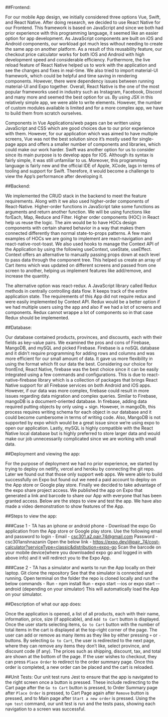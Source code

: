 ##Frontend: 

For our mobile App design, we initially considered three options Vue, Swift, and React Native. After doing research, we decided to use React Native for our Frontend.
This framework is based on JavaScript and since we both had prior experience with this programming language, it seemed like an easier option for app development. As JavaScript components are built on iOS and Android components, our workload got much less without needing to create the same app on another platform. As a result of this reusability feature, our checkout price calculator works for both IOS and Android with high development speed and considerable efficiency. Furthermore, the live reload feature of React Native helped us to work with the application and see the changes and fixes in real-time. We also tried to import material-UI framework, which could be helpful and time saving in rendering components. However, there were dependency issues between running material-UI and Expo together. Overall, React Native is the one of the most popular frameworks used in industry such as Instagram, Facebook, Discord and many more and seemed the best option for us.
By using JSX in this relatively simple app, we were able to write elements. However, the number of custom modules available is limited and for a more complex app, we have to build them from scratch ourselves.

Components in Vue Applications/web pages can be written using JavaScript and CSS which are good choices due to our prior experience with them. However, for our application which was aimed to have multiple screens, Vue was not the best solution since it’s mostly used for single-page apps and offers a smaller number of components and libraries, which could make our work harder.
Swift was another option for us to consider since its main purpose is to develop apps for IOS. Although its syntax is fairly simple, it was still unfamiliar to us. Moreover, this programming language is fairly new and the official IDE of Apple, XCode, lags in terms of tooling and support for Swift. Therefore, it would become a challenge to view the App’s performance after developing it.  


##Backend:

We implemented the CRUD stack in the backend to meet the feature requirements. Along with it we also used higher-order components of React-Native. Higher-order functions in JavaScript take some functions as arguments and return another function. We will be using functions like forEach, Map, Reduce and Filter. Higher order components (HOC) in React help us reuse the logic. The aim would be to have HOCs design components with certain shared behavior in a way that makes them connected differently than normal state-to-props patterns. A few main examples of HOCs we are going to implement are react-navigation and react-native-root-toast. We also used hooks to manage the Context API of the Application by using the following useContext, useState, useEffect. Context offers an alternative to manually passing props down at each level to pass data through the component tree. This helped us create an array of Cart items which was updated on different screens and passed from one screen to another, helping us implement features like add/remove, and increase the quantity. 

The alternative option was react-redux. A JavaScript library called Redux methods in centrally controlling data flow. It keeps track of the entire application state. The requirements of this App did not require redux and were easily implemented by Context API. Redux would be a better option if we had multiple users using the app and also if we had a lot of screens and components. Redux cannot wrappe a lot of components so in that case Redux should be implemented.

##Database:

Our database contained products, provinces, and discounts, each with their fields as key-value pairs. We examined the pros and cons of Firebase, MangoDB, and mySQL and picked Firebase.
Firebase is a noSQL database and it didn’t require programming for adding rows and columns and was more efficient for our small amount of data. It gave us more flexibility in using the format which fit our data the best. Considering our choice for frontEnd, React Native, firebase was the best choice since it can be easily integrated using a few commands and configurations. ​​This is due to react-native-firebase library which is a collection of packages that brings React Native support for all Firebase services on both Android and iOS apps. However, if our data was more complex, firebase could result in more issues regarding data migration and complex queries.
Similar to Firebase, mangoDB is a document-oriented database. In firebase, adding data required putting objects by only using + sign. However, in mangoDb, this process requires writing schema for each object in our database and it could become cumbersome in terms of writing code. Also, MangoDB is not supported by expo which would be a great issue since we’re using expo to open our application.
Lastly, mySQL is highly compatible with the React Native local database but is highly preferred to store larger data and would make our job unnecessarily complicated since we are working with small data. 


##Deployment and viewing the app: 

For the purpose of deployment we had no prior experience, we started by trying to deploy on netlify, vercel and heroku by connecting the git repo. Later we found out that those only support web apps. We were able to build successfully on Expo but found out we need a paid account to deploy on the App store or Google play store. Finally we decided to take advantage of the expo share project access. We published the app on Expo that generated a link and barcode to share our App with everyone that has been granted access. Below are the  steps to view and test the app. We have also made a video demonstration to show features of the App.

##Steps to view the app:

###Case 1 - TA has an iphone or android phone -
Download the expo Go application from the App store or Google play store.
Use the following email and password to login - 
		Email - csc301.a2.pair.74@gmail.com
		Password - csc301anshnazanin
Open the below link - 
https://expo.dev/@pair_74/cost-calculator?serviceType=classic&distribution=expo-go 
Scan the barcode on your mobile device(where you downloaded expo go and logged in with above info) and it will redirect you to the Expo App.

###Case 2 - TA has a simulator and wants to run the App locally on their laptop.
Git clone the repository
See that the simulator is connected and running.
Open terminal on the folder the repo is cloned locally and run the below commands -
Run - npm install
Run - expo start --ios or  expo start --android (depending on your simulator)
This will automatically load the App on your simulator.


##Description of what our app does:

Once the application is opened, a list of all products, each with their name, information, price, size (if applicable), and  `Add to Cart` button is displayed. Once the user starts selecting items, `Go to Cart` button with the number of total items in the cart is displayed at the top-right corner of the page. The user can add or remove as many items as they like by either pressing `+` or `-` buttons. By selecting `Go to Cart`, the user is redirected to the next page, where they can remove any items they don’t like, select province, and discount code (if any). The prices such as shipping, discount, tax, and total are shown at the bottom of the page. If the user wishes to checkout, they can press `Place Order` to redirect to the order summary page. Once this order is completed, a new order can be placed and the cart is reloaded.

##Unit Tests:
Our unit test runs Jest to ensure that the app is navigated to the right screen once a button is pressed. These include redirecting to the Cart page after the  `Go to Cart` button is pressed, to Order Summary page after `Place Order` is pressed, to Cart Page again after `Remove` button is pressed, and to Main page after `Start a new order` is pressed. Using the `npm test` command, our unit test is run and the tests pass, showing each navigation to a screen was successful.
